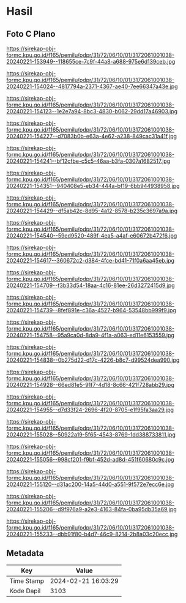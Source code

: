 # Hasil

## Foto C Plano

https://sirekap-obj-formc.kpu.go.id/f165/pemilu/pdpr/31/72/06/10/01/3172061001038-20240221-153949--118655ce-7c9f-44a8-a688-975e6d139ceb.jpg

https://sirekap-obj-formc.kpu.go.id/f165/pemilu/pdpr/31/72/06/10/01/3172061001038-20240221-154024--4817794a-2371-4367-ae40-7ee66347a43e.jpg

https://sirekap-obj-formc.kpu.go.id/f165/pemilu/pdpr/31/72/06/10/01/3172061001038-20240221-154123--1e2e7a94-8bc3-4830-b062-29dd17a46903.jpg

https://sirekap-obj-formc.kpu.go.id/f165/pemilu/pdpr/31/72/06/10/01/3172061001038-20240221-154227--d7083b0b-e63a-4e62-a238-849cac31a41f.jpg

https://sirekap-obj-formc.kpu.go.id/f165/pemilu/pdpr/31/72/06/10/01/3172061001038-20240221-154241--bf12cfbe-c5c5-46aa-b3fa-0307a1682517.jpg

https://sirekap-obj-formc.kpu.go.id/f165/pemilu/pdpr/31/72/06/10/01/3172061001038-20240221-154351--940408e5-eb34-444a-bf19-6bb944938958.jpg

https://sirekap-obj-formc.kpu.go.id/f165/pemilu/pdpr/31/72/06/10/01/3172061001038-20240221-154429--df5ab42c-8d95-4a12-8578-b235c3697a9a.jpg

https://sirekap-obj-formc.kpu.go.id/f165/pemilu/pdpr/31/72/06/10/01/3172061001038-20240221-154540--59ed9520-489f-4ea5-a4af-e60672b472f6.jpg

https://sirekap-obj-formc.kpu.go.id/f165/pemilu/pdpr/31/72/06/10/01/3172061001038-20240221-154617--360672c2-d384-4fce-bd41-71f0a6aa45eb.jpg

https://sirekap-obj-formc.kpu.go.id/f165/pemilu/pdpr/31/72/06/10/01/3172061001038-20240221-154709--f3b33d54-18aa-4c16-81ee-26d3272415d9.jpg

https://sirekap-obj-formc.kpu.go.id/f165/pemilu/pdpr/31/72/06/10/01/3172061001038-20240221-154739--8fef891e-c36a-4527-b964-53548bb999f9.jpg

https://sirekap-obj-formc.kpu.go.id/f165/pemilu/pdpr/31/72/06/10/01/3172061001038-20240221-154758--95a9ca0d-8da9-4f1a-a063-ed11e6153559.jpg

https://sirekap-obj-formc.kpu.go.id/f165/pemilu/pdpr/31/72/06/10/01/3172061001038-20240221-154838--0b275d22-d17c-4226-b8c7-d99524dea990.jpg

https://sirekap-obj-formc.kpu.go.id/f165/pemilu/pdpr/31/72/06/10/01/3172061001038-20240221-154928--66ed81e5-91f7-4d18-8c66-421f728abb29.jpg

https://sirekap-obj-formc.kpu.go.id/f165/pemilu/pdpr/31/72/06/10/01/3172061001038-20240221-154955--d7d33f24-2696-4f20-8705-e1f95fa3aa29.jpg

https://sirekap-obj-formc.kpu.go.id/f165/pemilu/pdpr/31/72/06/10/01/3172061001038-20240221-155028--50922a19-5f65-4543-8769-1dd388733811.jpg

https://sirekap-obj-formc.kpu.go.id/f165/pemilu/pdpr/31/72/06/10/01/3172061001038-20240221-155056--998cf201-f9bf-452d-ad8d-451f60680c9c.jpg

https://sirekap-obj-formc.kpu.go.id/f165/pemilu/pdpr/31/72/06/10/01/3172061001038-20240221-155120--d31ac200-14a5-44d0-a551-9f572e7ecc6e.jpg

https://sirekap-obj-formc.kpu.go.id/f165/pemilu/pdpr/31/72/06/10/01/3172061001038-20240221-155206--d9f976a9-a2e3-4163-84fa-0ba95db35a69.jpg

https://sirekap-obj-formc.kpu.go.id/f165/pemilu/pdpr/31/72/06/10/01/3172061001038-20240221-155233--dbb91f80-b4d7-46c9-8214-2b8a03c20ecc.jpg


## Metadata

| Key        | Value               |
| ---------- | ------------------- |
| Time Stamp | 2024-02-21 16:03:29 |
| Kode Dapil | 3103                |



